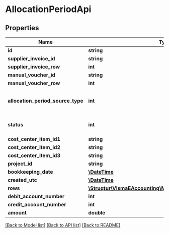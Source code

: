 # AllocationPeriodApi

## Properties
Name | Type | Description | Notes
------------ | ------------- | ------------- | -------------
**id** | **string** |  | [optional] 
**supplier_invoice_id** | **string** |  | [optional] 
**supplier_invoice_row** | **int** |  | [optional] 
**manual_voucher_id** | **string** |  | [optional] 
**manual_voucher_row** | **int** |  | [optional] 
**allocation_period_source_type** | **int** | 0 &#x3D; SupplierInvoice, 1 &#x3D; ManualVoucher | [optional] 
**status** | **int** | 0 &#x3D; Pending, 1 &#x3D; Revoked, 2 &#x3D; Booked | [optional] 
**cost_center_item_id1** | **string** |  | [optional] 
**cost_center_item_id2** | **string** |  | [optional] 
**cost_center_item_id3** | **string** |  | [optional] 
**project_id** | **string** |  | [optional] 
**bookkeeping_date** | [**\DateTime**](\DateTime.md) |  | [optional] 
**created_utc** | [**\DateTime**](\DateTime.md) |  | [optional] 
**rows** | [**\Struqtur\VismaEAccounting\Model\AllocationPeriodRowApi[]**](AllocationPeriodRowApi.md) |  | 
**debit_account_number** | **int** |  | [optional] 
**credit_account_number** | **int** |  | [optional] 
**amount** | **double** |  | [optional] 

[[Back to Model list]](../README.md#documentation-for-models) [[Back to API list]](../README.md#documentation-for-api-endpoints) [[Back to README]](../README.md)


